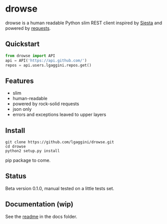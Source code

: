 # drowse

drowse is a human readable Python slim REST client inspired by [Siesta](https://github.com/scastillo/siesta) and powered by [requests](https://github.com/kennethreitz/requests).

## Quickstart
```python
from drowse import API
api = API('https://api.github.com/')
repos = api.users.lgaggini.repos.get()
```
## Features
* slim
* human-readable
* powered by rock-solid requests
* json only
* errors and exceptions leaved to upper layers

## Install
```
git clone https://github.com/lgaggini/drowse.git
cd drowse
python2 setup.py install
```

pip package to come.

## Status
Beta version 0.1.0, manual tested on a little tests set.

## Documentation (wip)
See the [readme](https://github.com/lgaggini/drowse/tree/master/docs/README.md) in the docs folder.
